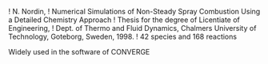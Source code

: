 ! N. Nordin,
! Numerical Simulations of Non-Steady Spray Combustion Using a Detailed Chemistry Approach
! Thesis for the degree of Licentiate of Engineering,
! Dept. of Thermo and Fluid Dynamics, Chalmers University of Technology, Goteborg, Sweden, 1998.
! 42 species and 168 reactions

Widely used in the software of CONVERGE